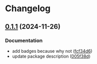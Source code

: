 # Changelog

## [0.1.1](https://github.com/imnotjames/bytewax-webflow/compare/v0.1.0...v0.1.1) (2024-11-26)


### Documentation

* add badges because why not ([fcf34d6](https://github.com/imnotjames/bytewax-webflow/commit/fcf34d6fe7ee4055ebb94deb9db4709ae0c1d317))
* update package description ([005f38d](https://github.com/imnotjames/bytewax-webflow/commit/005f38d8334861ebd8ed86f1bae8e90a1d42e7b5))
